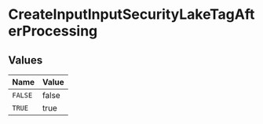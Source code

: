 # CreateInputInputSecurityLakeTagAfterProcessing


## Values

| Name    | Value   |
| ------- | ------- |
| `FALSE` | false   |
| `TRUE`  | true    |